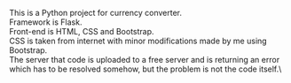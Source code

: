 This is a Python project for currency converter.\
Framework is Flask.\
Front-end is HTML, CSS and Bootstrap.\
CSS is taken from internet with minor modifications made by me using Bootstrap.\
The server that code is uploaded to a free server and is returning an error which has to be resolved somehow, but the problem is not the code itself.\

